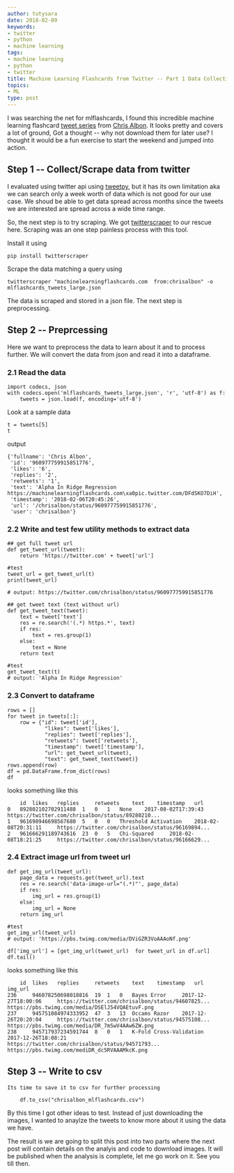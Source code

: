 ```yaml
---
author: tutysara
date: 2018-02-09
keywords:
- twitter
- python
- machine learning
tags:
- machine learning
- python
- twitter
title: Machine Learning Flashcards from Twitter -- Part 1 Data Collection and Preprocessing
topics:
- ML
type: post
---
```


I was searching the net for mlflashcards, I found this incredible machine learning flashcard [tweet series](https://twitter.com/search?q=machinelearningflashcards.com%20and%20chrisalbon%20&src=typd) from [Chris Albon](https://twitter.com/chrisalbon).
It looks pretty and covers a lot of ground, Got a thought -- why not download them for later use?
I thought it would be a fun exercise to start the weekend and jumped into action.

## Step 1 -- Collect/Scrape data from twitter
I evaluated using twitter api using [tweetpy](https://github.com/tweepy/tweepy), but it has its own limitation aka we can search only a week worth of data which is not good for our use case.
We shoud be able to get data spread across months since the tweets we are interested are spread across a wide time range.

So, the next step is to try scraping. We got [twitterscraper](https://github.com/taspinar/twitterscraper) to our rescue here. 
Scraping was an one step painless process with this tool.

Install it using

	pip install twitterscraper

Scrape the data matching a query using

	twitterscraper "machinelearningflashcards.com  from:chrisalbon" -o mlflashcards_tweets_large.json

The data is scraped and stored in a json file. The next step is preprocessing.

## Step 2 -- Preprcessing
	
Here we want to preprocess the data to learn about it and to process further. We will convert the data from json and read it into a dataframe.

### 2.1 Read the data

	import codecs, json
	with codecs.open('mlflashcards_tweets_large.json', 'r', 'utf-8') as f:
		tweets = json.load(f, encoding='utf-8')

Look at a sample data

	t = tweets[5]
	t

output

	{'fullname': 'Chris Albon',
	 'id': '960977759915851776',
	 'likes': '6',
	 'replies': '2',
	 'retweets': '1',
	 'text': 'Alpha In Ridge Regression https://machinelearningflashcards.com\xa0pic.twitter.com/DFdSKO7DiH',
	 'timestamp': '2018-02-06T20:45:26',
	 'url': '/chrisalbon/status/960977759915851776',
	 'user': 'chrisalbon'}

###	2.2 Write and test few utility methods to extract data

	## get full tweet url
	def get_tweet_url(tweet):
    	return 'https://twitter.com' + tweet['url']

    #test
    tweet_url = get_tweet_url(t)
	print(tweet_url)

	# output: https://twitter.com/chrisalbon/status/960977759915851776

	## get tweet text (text without url)
	def get_tweet_text(tweet):
	    text = tweet['text']
	    res = re.search('(.*) https.*', text)
	    if res:
	        text = res.group(1)
	    else:
	        text = None
	    return text

	#test
	get_tweet_text(t)
	# output: 'Alpha In Ridge Regression'

###	2.3 Convert to dataframe

	rows = []
	for tweet in tweets[:]:
	    row = {"id": tweet['id'],
	            "likes": tweet['likes'],
	            "replies": tweet['replies'],
	            "retweets": tweet['retweets'],
	            "timestamp": tweet['timestamp'],
	            "url": get_tweet_url(tweet),
	            "text": get_tweet_text(tweet)}
    rows.append(row)
    df = pd.DataFrame.from_dict(rows)
	df

looks something like this

	 	id 	likes 	replies 	retweets 	text 	timestamp 	url
	0 	892802102702911488 	1 	0 	1 	None 	2017-08-02T17:39:43 	https://twitter.com/chrisalbon/status/89280210...
	1 	961698946698567680 	5 	0 	0 	Threshold Activation 	2018-02-08T20:31:11 	https://twitter.com/chrisalbon/status/96169894...
	2 	961666291189743616 	23 	0 	5 	Chi-Squared 	2018-02-08T18:21:25 	https://twitter.com/chrisalbon/status/96166629...

###	2.4 Extract image url from tweet url

	def get_img_url(tweet_url):
	    page_data = requests.get(tweet_url).text
	    res = re.search('data-image-url="(.*)"', page_data)
	    if res:
	        img_url = res.group(1)
	    else:
	        img_url = None
	    return img_url

	#test
	get_img_url(tweet_url)
	# output: 'https://pbs.twimg.com/media/DViGZR3VoAAAoNf.png'

	df['img_url'] = [get_img_url(tweet_url)  for tweet_url in df.url]
	df.tail()

looks something like this

	 	id 	likes 	replies 	retweets 	text 	timestamp 	url 	img_url
	236 	946078250698018816 	19 	1 	0 	Bayes Error 	2017-12-27T18:00:06 	https://twitter.com/chrisalbon/status/94607825... 	https://pbs.twimg.com/media/DSElJ54VQAEtuvF.png
	237 	945751084974333952 	47 	3 	13 	Occams Razor 	2017-12-26T20:20:04 	https://twitter.com/chrisalbon/status/94575108... 	https://pbs.twimg.com/media/DR_7mSwV4AAw6ZW.png
	238 	945717937234591744 	8 	0 	1 	K-Fold Cross-Validation 	2017-12-26T18:08:21 	https://twitter.com/chrisalbon/status/94571793... 	https://pbs.twimg.com/mediDR_dc5RVAAAMkcK.png

## Step 3 -- Write to csv
	Its time to save it to csv for further processing

		df.to_csv("chrisalbon_mlflashcards.csv")


By this time I got other ideas to test. Instead of just downloading the images, I wanted to anaylze the tweets to know more about it using the data we have. 

The result is we are going to split this post into two parts where the next post will contain details on the analyis and code to download images. It will be published when the analysis is complete, let me go work on it. See you till then.




